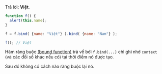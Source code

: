 Trả lời: **Việt**.

```js run no-beautify
function f() {
  alert(this.name);
}

f = f.bind( {name: "Việt"} ).bind( {name: "Nam"} );

f(); // Việt
```

Hàm ràng buộc [(bound function)](https://tc39.github.io/ecma262/#sec-bound-function-exotic-objects) trả về bởi `f.bind(...)` chỉ ghi nhớ `context` (và các đối số khác nếu có) tại thời điểm nó được tạo.

Sau đó không có cách nào ràng buộc lại nó.
